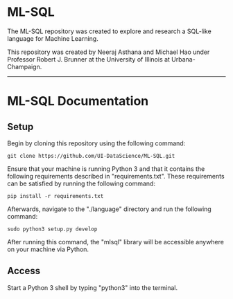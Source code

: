 # ML-SQL

The ML-SQL repository was created to explore and research a SQL-like language for Machine Learning.

This repository was created by Neeraj Asthana and Michael Hao under Professor Robert J. Brunner at the University of Illinois at Urbana-Champaign. 

___

# ML-SQL Documentation

## Setup

Begin by cloning this repository using the following command:
```
git clone https://github.com/UI-DataScience/ML-SQL.git
```

Ensure that your machine is running Python 3 and that it contains the following requirements described in "requirements.txt". These requirements can be satisfied by running the following command:
```
pip install -r requirements.txt
```

Afterwards, navigate to the "./language" directory and run the following command: 
```
sudo python3 setup.py develop
```
After running this command, the "mlsql" library will be accessible anywhere on your machine via Python.


## Access

Start a Python 3 shell by typing "python3" into the terminal. 